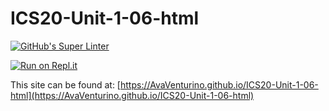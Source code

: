 # ICS20-Unit-1-06-html

[![GitHub's Super Linter](https://github.com/AvaVenturino/ICS20-Unit-1-06-html/workflows/GitHub's%20Super%20Linter/badge.svg)](https://github.com/AvaVenturino/ICS20-Unit-1-06-html/actions)



[![Run on Repl.it](https://repl.it/badge/github/AvaVenturino/ICS20-Unit-1-06-html)](https://repl.it/github/AvaVenturino/ICS20-Unit-1-06-html)

This site can be found at: [https://AvaVenturino.github.io/ICS20-Unit-1-06-html](https://AvaVenturino.github.io/ICS20-Unit-1-06-html)
